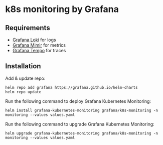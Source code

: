 # k8s monitoring by Grafana

## Requirements

-   [Grafana Loki](../grafana-loki/) for logs
-   [Grafana Mimir](../grafana-mimir/) for metrics
-   [Grafana Tempo](../grafana-tempo/) for traces

## Installation

Add & update repo:

```shell
helm repo add grafana https://grafana.github.io/helm-charts
helm repo update
```

Run the following command to deploy Grafana Kubernetes Monitoring:

```shell
helm install grafana-kubernetes-monitoring grafana/k8s-monitoring -n monitoring --values values.yaml
```

Run the following command to upgrade Grafana Kubernetes Monitoring:

```shell
helm upgrade grafana-kubernetes-monitoring grafana/k8s-monitoring -n monitoring --values values.yaml
```

